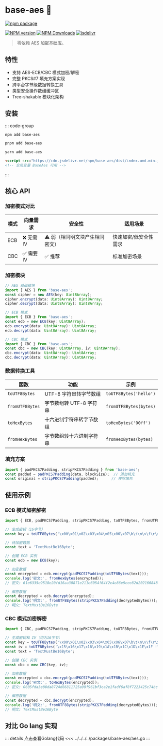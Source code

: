 # base-aes 🔐

[![npm package](https://nodei.co/npm/base-aes.png?downloads=true&downloadRank=true&stars=true)](https://www.npmjs.com/package/base-aes)

[![NPM version](https://img.shields.io/npm/v/base-aes.svg?style=flat)](https://npmjs.org/package/base-aes)
[![NPM Downloads](https://img.shields.io/npm/dm/base-aes.svg?style=flat)](https://npmjs.org/package/base-aes)
[![jsdelivr](https://data.jsdelivr.com/v1/package/npm/base-aes/badge)](https://www.jsdelivr.com/package/npm/base-aes)

> 零依赖 AES 加密基础库。

## 特性
- 支持 AES-ECB/CBC 模式加密/解密
- 完整 PKCS#7 填充方案实现
- 跨平台字节级数据转换工具
- 类型安全操作数组缓冲区
- Tree-shakable 模块化架构

## 安装
::: code-group
```bash [npm]
npm add base-aes
```
```bash [pnpm]
pnpm add base-aes
```
```bash [yarn]
yarn add base-aes
```
```html [HTML]
<script src="https://cdn.jsdelivr.net/npm/base-aes/dist/index.umd.min.js"></script>
<!-- 全局变量 BaseAes 可用 -->
```
:::

## 核心 API

### 加密模式对比
| 模式 | 向量需求 | 安全性 | 适用场景 |
|------|----------|--------|----------|
| ECB  | ❌ 无需IV | ⚠️ 弱（相同明文块产生相同密文） | 快速加密/低安全性需求 |
| CBC  | ✅ 需要IV | ✅ 推荐 | 标准加密场景 |

### 加密模块
```ts
// AES 基础模块
import { AES } from 'base-aes';
const cipher = new AES(key: Uint8Array);
cipher.encrypt(data: Uint8Array): Uint8Array;
cipher.decrypt(data: Uint8Array): Uint8Array;

// ECB 模式
import { ECB } from 'base-aes';
const ecb = new ECB(key: Uint8Array);
ecb.encrypt(data: Uint8Array): Uint8Array;
ecb.decrypt(data: Uint8Array): Uint8Array;

// CBC 模式
import { CBC } from 'base-aes';
const cbc = new CBC(key: Uint8Array, iv: Uint8Array);
cbc.encrypt(data: Uint8Array): Uint8Array;
cbc.decrypt(data: Uint8Array): Uint8Array;
```

### 数据转换工具
| 函数             | 功能                     | 示例                           |
|------------------|--------------------------|--------------------------------|
| `toUTF8Bytes`    | UTF-8 字符串转字节数组   | `toUTF8Bytes('hello')`         |
| `fromUTF8Bytes`  | 字节数组转 UTF-8 字符串  | `fromUTF8Bytes(bytes)`         |
| `toHexBytes`     | 十六进制字符串转字节数组 | `toHexBytes('00ff')`           |
| `fromHexBytes`   | 字节数组转十六进制字符串 | `fromHexBytes(bytes)`          |

### 填充方案
```ts
import { padPKCS7Padding, stripPKCS7Padding } from 'base-aes';
const padded = padPKCS7Padding(data, blockSize);  // 添加填充
const original = stripPKCS7Padding(padded);      // 移除填充
```

## 使用示例

### ECB 模式加密解密
```ts
import { ECB, padPKCS7Padding, stripPKCS7Padding, toUTF8Bytes, fromUTF8Bytes, fromHexBytes } from 'base-aes';

// 生成密钥（16字节）
const key = toUTF8Bytes('\x00\x01\x02\x03\x04\x05\x06\x07\b\t\n\v\f\r\x0E\x0F');

// 待加密数据
const text = 'TextMustBe16Byte';

// 创建 ECB 实例
const ecb = new ECB(key);

// 加密数据
const encrypted = ecb.encrypt(padPKCS7Padding(toUTF8Bytes(text)));
console.log('密文:', fromHexBytes(encrypted));
// 密文: 61e6335e9518e20fd16aa30871e211e6954f64f2e4e86e9eee82d20216684899

// 解密数据
const decrypted = ecb.decrypt(encrypted);
console.log('明文:', fromUTF8Bytes(stripPKCS7Padding(decryptedBytes)));
// 明文: TextMustBe16Byte
```

### CBC 模式加密解密
```ts
import { CBC, padPKCS7Padding, stripPKCS7Padding, toUTF8Bytes, fromUTF8Bytes, fromHexBytes } from 'base-aes';

// 生成密钥和 IV（均为16字节）
const key = toUTF8Bytes('\x00\x01\x02\x03\x04\x05\x06\x07\b\t\n\v\f\r\x0E\x0F');
const iv = toUTF8Bytes('\x15\x16\x17\x18\x19\x1A\x1B\x1C\x1D\x1E\x1F !"#$');
const text = 'TextMustBe16Byte';

// 创建 CBC 实例
const cbc = new CBC(key, iv);

// 加密数据
const encrypted = cbc.encrypt(padPKCS7Padding(toUTF8Bytes(text)));
console.log('密文:', toHexBytes(encrypted));
// 密文: 0605fda3e80da8724d66811725a98f961bf3ca2e1fadf6af8f7223425c74bc69

// 解密数据
const decrypted = cbc.decrypt(encrypted);
console.log('明文:', fromUTF8Bytes(stripPKCS7Padding(decryptedBytes)));
// 明文: TextMustBe16Byte
```

## 对比 Go lang 实现

::: details 点击查看Golang代码
<<< ../../../../packages/base-aes/aes.go
:::

